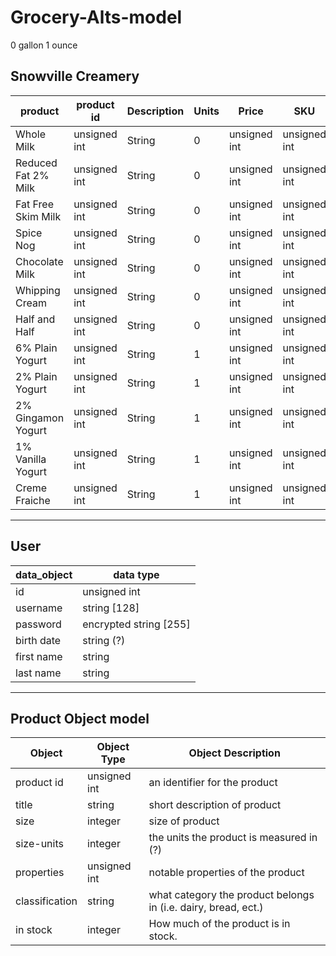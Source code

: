 # Grocery-Alts-model


0 gallon 1 ounce

**Snowville Creamery**
-----------------------
 product | product id |Description| Units | Price| SKU
--------|------------|-----------|-------|------|-----
Whole Milk | unsigned int| String |0 | unsigned int | unsigned int
Reduced Fat 2% Milk|unsigned int| String | 0 | unsigned int | unsigned int
Fat Free Skim Milk |unsigned int |String | 0 | unsigned int | unsigned int
Spice Nog| unsigned int | String | 0 | unsigned int | unsigned int
Chocolate Milk|unsigned int| String | 0 | unsigned int| unsigned int
Whipping Cream|unsigned int| String | 0 | unsigned int| unsigned int
Half and Half |unsigned int| String | 0 | unsigned int | unsigned int
6% Plain Yogurt|unsigned int| String | 1 | unsigned int | unsigned int
2% Plain Yogurt |unsigned int| String | 1 | unsigned int | unsigned int
2% Gingamon Yogurt|unsigned int| String | 1 | unsigned int | unsigned int
1% Vanilla Yogurt|unsigned int| String | 1 | unsigned int | unsigned int
Creme Fraiche |unsigned int| String | 1 | unsigned int | unsigned int
-------------------------------

**User**
----
data_object | data type
------------|-----------
id | unsigned int
username | string [128]
password | encrypted string [255]
birth date | string (?)
first name | string
last name | string

-----------------------

 Product Object model 
-------------------------
 
 Object | Object Type | Object Description
 -------|-------------|-------------------- 
 product id | unsigned int | an identifier for the product
 title | string | short description of product
 size | integer | size of product
 size-units | integer | the units the product is measured in (?)
 properties | unsigned int | notable properties of the product
 classification | string | what category the product belongs in (i.e. dairy, bread, ect.)
 in stock | integer | How much of the product is in stock.
